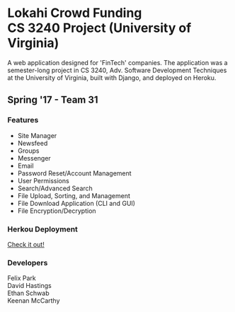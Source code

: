 # Lokahi Crowd Funding <br> CS 3240 Project (University of Virginia)
A web application designed for 'FinTech' companies. The application was a semester-long project in CS 3240, Adv. Software Development Techniques at the University of Virginia, built with Django, and deployed on Heroku. 

## Spring '17 - Team 31
### Features
- Site Manager
- Newsfeed
- Groups
- Messenger
- Email
- Password Reset/Account Management
- User Permissions
- Search/Advanced Search
- File Upload, Sorting, and Management
- File Download Application (CLI and GUI)
- File Encryption/Decryption

### Herkou Deployment
[Check it out!](https://protected-headland-67508.herokuapp.com/)

### Developers
Felix Park <br>
David Hastings <br>
Ethan Schwab <br>
Keenan McCarthy <br>
